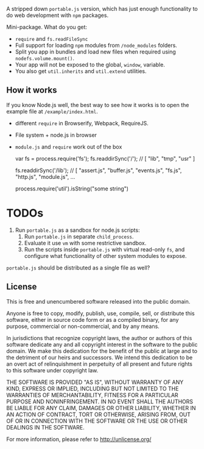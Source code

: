 A stripped down `portable.js` version, which has just enough functionality to do web development with `npm` packages.

Mini-package. What do you get:

 - `require` and `fs.readFileSync`
 - Full support for loading `npm` modules from `/node_modules` folders.
 - Split you app in bundles and load new files when required using `nodefs.volume.mount()`.
 - Your app will not be exposed to the global, `window`, variable.
 - You also get `util.inherits` and `util.extend` utilities.
 
 
## How it works

If you know Node.js well, the best way to see how it works is to open the example file at `/example/index.html`.

 - different `require` in Browserify, Webpack, RequireJS.
 - File system + node.js in browser
 - `module.js` and `require` work out of the box


    var fs = process.require('fs'); 
    fs.readdirSync('/');
    // [ "lib", "tmp", "usr" ]
    
    fs.readdirSync('/lib');
    // [ "assert.js", "buffer.js", "events.js", "fs.js", "http.js", "module.js", ...
    
    
    process.require('util').isString("some string")
    
# TODOs

 1. Run `portable.js` as a sandbox for node.js scripts:
    1. Run `portable.js` in separate `child_process`.
    2. Evaluate it use `vm` with some restrictive sandbox.
    3. Run the scripts inside `portable.js` with virtual read-only `fs`, and configure what functionality of other system modules to expose.

`portable.js` should be distributed as a single file as well?

## License

This is free and unencumbered software released into the public domain.

Anyone is free to copy, modify, publish, use, compile, sell, or
distribute this software, either in source code form or as a compiled
binary, for any purpose, commercial or non-commercial, and by any
means.

In jurisdictions that recognize copyright laws, the author or authors
of this software dedicate any and all copyright interest in the
software to the public domain. We make this dedication for the benefit
of the public at large and to the detriment of our heirs and
successors. We intend this dedication to be an overt act of
relinquishment in perpetuity of all present and future rights to this
software under copyright law.

THE SOFTWARE IS PROVIDED "AS IS", WITHOUT WARRANTY OF ANY KIND,
EXPRESS OR IMPLIED, INCLUDING BUT NOT LIMITED TO THE WARRANTIES OF
MERCHANTABILITY, FITNESS FOR A PARTICULAR PURPOSE AND NONINFRINGEMENT.
IN NO EVENT SHALL THE AUTHORS BE LIABLE FOR ANY CLAIM, DAMAGES OR
OTHER LIABILITY, WHETHER IN AN ACTION OF CONTRACT, TORT OR OTHERWISE,
ARISING FROM, OUT OF OR IN CONNECTION WITH THE SOFTWARE OR THE USE OR
OTHER DEALINGS IN THE SOFTWARE.

For more information, please refer to <http://unlicense.org/>